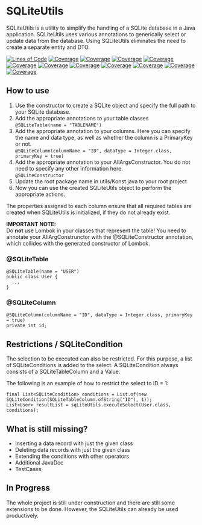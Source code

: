 # SQLiteUtils

SQLiteUtils is a utility to simplify the handling of a SQLite database in a Java application. SQLiteUtils uses various annotations to generically select or update data from the database.
Using SQLiteUtils eliminates the need to create a separate entity and DTO.

[![Lines of Code](https://sonarcloud.io/api/project_badges/measure?project=magicmarcy_SQLiteUtils&metric=ncloc)](https://sonarcloud.io/dashboard?id=magicmarcy_SQLiteUtils)
[![Coverage](https://sonarcloud.io/api/project_badges/measure?project=magicmarcy_SQLiteUtils&metric=coverage)](https://sonarcloud.io/dashboard?id=magicmarcy_SQLiteUtils)
[![Coverage](https://sonarcloud.io/api/project_badges/measure?project=magicmarcy_SQLiteUtils&metric=alert_status)](https://sonarcloud.io/dashboard?id=magicmarcy_SQLiteUtils)
[![Coverage](https://sonarcloud.io/api/project_badges/measure?project=magicmarcy_SQLiteUtils&metric=code_smells)](https://sonarcloud.io/dashboard?id=magicmarcy_SQLiteUtils)
[![Coverage](https://sonarcloud.io/api/project_badges/measure?project=magicmarcy_SQLiteUtils&metric=sqale_index)](https://sonarcloud.io/dashboard?id=magicmarcy_SQLiteUtils)
[![Coverage](https://sonarcloud.io/api/project_badges/measure?project=magicmarcy_SQLiteUtils&metric=alert_status)](https://sonarcloud.io/dashboard?id=magicmarcy_SQLiteUtils)
[![Coverage](https://sonarcloud.io/api/project_badges/measure?project=magicmarcy_SQLiteUtils&metric=reliability_rating)](https://sonarcloud.io/dashboard?id=magicmarcy_SQLiteUtils)
[![Coverage](https://sonarcloud.io/api/project_badges/measure?project=magicmarcy_SQLiteUtils&metric=duplicated_lines_density)](https://sonarcloud.io/dashboard?id=magicmarcy_SQLiteUtils)
[![Coverage](https://sonarcloud.io/api/project_badges/measure?project=magicmarcy_SQLiteUtils&metric=vulnerabilities)](https://sonarcloud.io/dashboard?id=magicmarcy_SQLiteUtils)
[![Coverage](https://sonarcloud.io/api/project_badges/measure?project=magicmarcy_SQLiteUtils&metric=bugs)](https://sonarcloud.io/dashboard?id=magicmarcy_SQLiteUtils)
[![Coverage](https://sonarcloud.io/api/project_badges/measure?project=magicmarcy_SQLiteUtils&metric=security_rating)](https://sonarcloud.io/dashboard?id=magicmarcy_SQLiteUtils)
[![Coverage](https://sonarcloud.io/api/project_badges/measure?project=magicmarcy_SQLiteUtils&metric=sqale_rating)](https://sonarcloud.io/dashboard?id=magicmarcy_SQLiteUtils)

## How to use
1. Use the constructor to create a SQLite object and specify the full path to your SQLite database.
2. Add the appropriate annotations to your table classes  
   ```@SQLiteTable(name = "TABLENAME")```
3. Add the appropriate annotation to your columns. Here you can specify the name and data type, as well as whether the column is a PrimaryKey or not.  
   ```@SQLiteColumn(columnName = "ID", dataType = Integer.class, primaryKey = true)```
4. Add the appropriate annotation to your AllArgsConstructor. You do not need to specify any other information here.   
   ```@SQLiteConstructor```
5. Update the root package name in utils/Konst.java to your root project
6. Now you can use the created SQLiteUtils object to perform the appropriate actions.

The properties assigned to each column ensure that all required tables are created when SQLiteUtils is initialized, if they do not already exist. 

**IMPORTANT NOTE:**  
Do **not** use Lombok in your classes that represent the table! You need to annotate your AllArgConstrunctor with the @SQLiteConstructor annotation, which collides with the generated constructor of Lombok.

### @SQLiteTable
```
@SQLiteTable(name = "USER")
public class User {
  ...
}
```

### @SQLiteColumn
```
@SQLiteColumn(columnName = "ID", dataType = Integer.class, primaryKey = true)
private int id;
```

## Restrictions / SQLiteCondition
The selection to be executed can also be restricted. For this purpose, a list of SQLiteConditions is added to the select. A SQLiteCondition always consists of a SQLiteTableColumn and a Value.

The following is an example of how to restrict the select to ID = 1:
```
final List<SQLiteCondition> conditions = List.of(new SQLiteCondition(SQLiteTableColumn.ofString("ID"), 1));
List<User> resultList = sqLiteUtils.executeSelect(User.class, conditions);
```

## What is still missing?
- Inserting a data record with just the given class
- Deleting data records with just the given class
- Extending the conditions with other operators
- Additional JavaDoc
- TestCases

## In Progress
The whole project is still under construction and there are still some extensions to be done. However, the SQLiteUtils can already be used productively.

